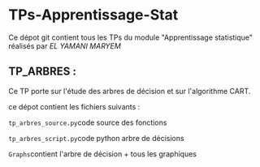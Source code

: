 # TPs-Apprentissage-Stat

Ce dépot git contient tous les TPs du module "Apprentissage statistique" réalisés par *EL YAMANI MARYEM*

## TP_ARBRES :

Ce TP porte sur l'étude des arbres de décision et sur l'algorithme CART.

ce dépot contient les fichiers suivants :

`tp_arbres_source.py`code source des fonctions

`tp_arbres_script.py`code python arbre de décisions

`Graphs`contient l'arbre de décision + tous les graphiques

